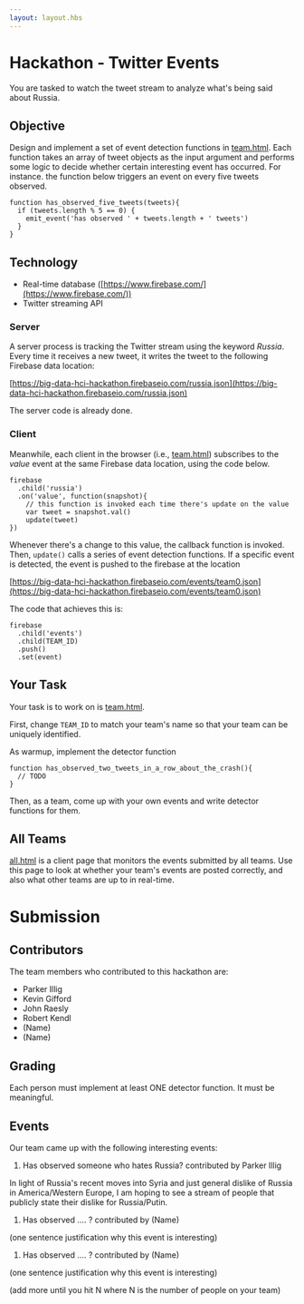 ```yaml
---
layout: layout.hbs
---
```


# Hackathon - Twitter Events

You are tasked to watch the tweet stream to analyze what's being said about
Russia.

## Objective

Design and implement a set of event detection functions in [team.html](team.html).
Each function takes an array of tweet objects as the input argument and performs
some logic to decide whether certain interesting event has occurred. For instance.
the function below triggers an event on every five tweets observed.

```
function has_observed_five_tweets(tweets){
  if (tweets.length % 5 == 0) {
    emit_event('has observed ' + tweets.length + ' tweets')
  }
}
```

## Technology

* Real-time database ([https://www.firebase.com/](https://www.firebase.com/))
* Twitter streaming API

### Server
A server process is tracking the Twitter stream using the keyword _Russia_. Every
time it receives a new tweet, it writes the tweet to the following Firebase data
location:

  [https://big-data-hci-hackathon.firebaseio.com/russia.json](https://big-data-hci-hackathon.firebaseio.com/russia.json)

The server code is already done.

### Client

Meanwhile, each client in the browser (i.e., [team.html](team.html)) subscribes
to the _value_ event at the same Firebase data location, using the code below.
```
firebase
  .child('russia')
  .on('value', function(snapshot){
    // this function is invoked each time there's update on the value
    var tweet = snapshot.val()
    update(tweet)
})
```

Whenever there's a change to this value, the callback function is invoked.
Then, `update()` calls a series of event detection functions. If a specific
event is detected, the event is pushed to the firebase at the location

  [https://big-data-hci-hackathon.firebaseio.com/events/team0.json](https://big-data-hci-hackathon.firebaseio.com/events/team0.json)

The code that achieves this is:
```
firebase
  .child('events')
  .child(TEAM_ID)
  .push()
  .set(event)
```

## Your Task

Your task is to work on is [team.html](team.html).

First, change `TEAM_ID` to match your team's name so that your team can be
uniquely identified.

As warmup, implement the detector function

```
function has_observed_two_tweets_in_a_row_about_the_crash(){
  // TODO
}
```

Then, as a team, come up with your own events and write detector functions for them.

## All Teams

[all.html](all.html) is a client page that monitors the events submitted
by all teams. Use this page to look at whether your team's events are posted
correctly, and also what other teams are up to in real-time.

# Submission

## Contributors

The team members who contributed to this hackathon are:

- Parker Illig
- Kevin Gifford
- John Raesly
- Robert Kendl
- (Name)
- (Name)

## Grading

Each person must implement at least ONE detector function. It must be meaningful.

## Events

Our team came up with the following interesting events:

1. Has observed someone who hates Russia? contributed by Parker Illig

  In light of Russia's recent moves into Syria and just general dislike of Russia in America/Western Europe, I am hoping to see a stream of people that publicly state their dislike for Russia/Putin.

1. Has observed .... ? contributed by (Name)

  (one sentence justification why this event is interesting)

1. Has observed .... ? contributed by (Name)

  (one sentence justification why this event is interesting)

(add more until you hit N where N is the number of people on your team)
